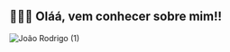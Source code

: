 ## 🚀👊🏼 Oláá, vem conhecer sobre mim!!

![João Rodrigo (1)](https://user-images.githubusercontent.com/103339912/177218506-df3ea640-c6ea-4a45-adfb-ae8925fbd38c.png)
